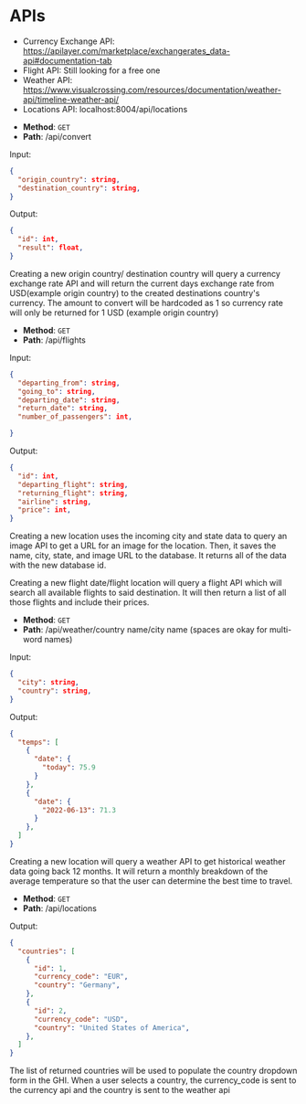 # APIs

- Currency Exchange API: https://apilayer.com/marketplace/exchangerates_data-api#documentation-tab
- Flight API: Still looking for a free one 
- Weather API: https://www.visualcrossing.com/resources/documentation/weather-api/timeline-weather-api/
- Locations API: localhost:8004/api/locations

* **Method**: `GET`
* **Path**: /api/convert

Input:

```json 
{
  "origin_country": string,  
  "destination_country": string,
}
```

Output:

```json
{
  "id": int,
  "result": float,
}
```

Creating a new origin country/ destination country will query a currency exchange rate API
and will return the current days exchange rate from USD(example origin country) to the created destinations country's currency. The amount to convert will be hardcoded as 1 so currency rate will only be returned for 1 USD (example origin country)


* **Method**: `GET`
* **Path**: /api/flights

Input:

```json
{
  "departing_from": string,
  "going_to": string, 
  "departing_date": string,
  "return_date": string,
  "number_of_passengers": int,

}
```

Output:

```json
{
  "id": int,
  "departing_flight": string,
  "returning_flight": string,
  "airline": string,
  "price": int,
}
```

Creating a new location uses the incoming city and state
data to query an image API to get a URL for an image for
the location. Then, it saves the name, city, state, and
image URL to the database. It returns all of the data
with the new database id.

Creating a new flight date/flight location will query a flight API which will search all available flights to said destination. It will then return a list of all those flights and include their prices. 

* **Method**: `GET`
* **Path**: /api/weather/country name/city name (spaces are okay for multi-word names)

Input:

```json
{
  "city": string,
  "country": string,
}
```

Output:

```json
{
  "temps": [
    {
      "date": {
        "today": 75.9
      }
    },
    {
      "date": {
        "2022-06-13": 71.3
      }
    },
  ]
}
```

Creating a new location will query a weather API to get historical weather data going back 12 months. It will return a monthly breakdown of the average temperature so that the user can determine the best time to travel. 


* **Method**: `GET`
* **Path**: /api/locations

Output:

```json
{
  "countries": [
    {
      "id": 1,
      "currency_code": "EUR",
      "country": "Germany",
    },
    {
      "id": 2,
      "currency_code": "USD",
      "country": "United States of America",
    },
  ]
}
```

The list of returned countries will be used to populate the country dropdown form in the GHI. When a user selects a country, the currency_code is sent to the currency api and the country is sent to the weather api
